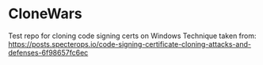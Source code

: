 # CloneWars
Test repo for cloning code signing certs on Windows 
Technique taken from: https://posts.specterops.io/code-signing-certificate-cloning-attacks-and-defenses-6f98657fc6ec
